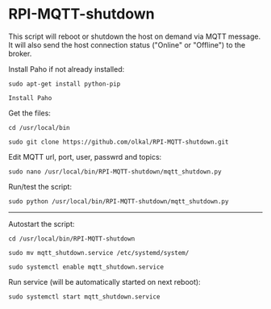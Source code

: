 # RPI-MQTT-shutdown
This script will reboot or shutdown the host on demand via MQTT message. 
It will also send the host connection status ("Online" or "Offline") to the broker.

Install Paho if not already installed:

`sudo apt-get install python-pip`

`Install Paho`

Get the files:

`cd /usr/local/bin`

`sudo git clone https://github.com/olkal/RPI-MQTT-shutdown.git`

Edit MQTT url, port, user, passwrd and topics:

`sudo nano /usr/local/bin/RPI-MQTT-shutdown/mqtt_shutdown.py`

Run/test the script: 

`sudo python /usr/local/bin/RPI-MQTT-shutdown/mqtt_shutdown.py`

******************************
Autostart the script:

`cd /usr/local/bin/RPI-MQTT-shutdown`

`sudo mv mqtt_shutdown.service /etc/systemd/system/`

`sudo systemctl enable mqtt_shutdown.service`

Run service (will be automatically started on next reboot):

`sudo systemctl start mqtt_shutdown.service`
